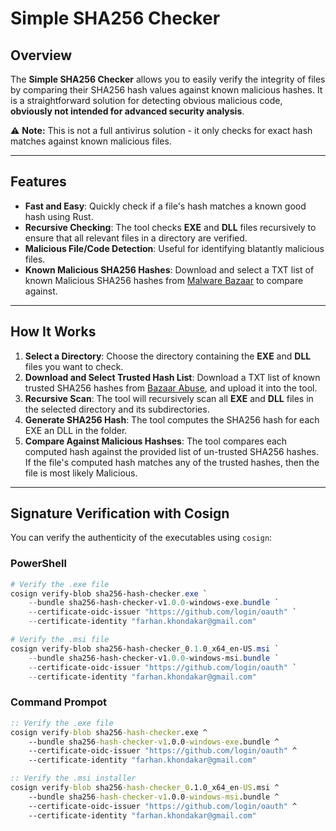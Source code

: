 # Simple SHA256 Checker

## Overview

The **Simple SHA256 Checker** allows you to easily verify the integrity of files by comparing their SHA256 hash values against known malicious hashes. It is a straightforward solution for detecting obvious malicious code, **obviously not intended for advanced security analysis**.

⚠️ **Note:** This is not a full antivirus solution - it only checks for exact hash matches against known malicious files.

---

## Features

- **Fast and Easy**: Quickly check if a file's hash matches a known good hash using Rust.
- **Recursive Checking**: The tool checks **EXE** and **DLL** files recursively to ensure that all relevant files in a directory are verified.
- **Malicious File/Code Detection**: Useful for identifying blatantly malicious files.
- **Known Malicious SHA256 Hashes**: Download and select a TXT list of known Malicious SHA256 hashes from [Malware Bazaar](https://bazaar.abuse.ch/export/) to compare against.

---

## How It Works

1. **Select a Directory**: Choose the directory containing the **EXE** and **DLL** files you want to check.
2. **Download and Select Trusted Hash List**: Download a TXT list of known trusted SHA256 hashes from [Bazaar Abuse](https://bazaar.abuse.ch/export/), and upload it into the tool.
3. **Recursive Scan**: The tool will recursively scan all **EXE** and **DLL** files in the selected directory and its subdirectories.
4. **Generate SHA256 Hash**: The tool computes the SHA256 hash for each EXE an DLL in the folder.
5. **Compare Against Malicious Hashses**: The tool compares each computed hash against the provided list of un-trusted SHA256 hashes. If the file's computed hash matches any of the trusted hashes, then the file is most likely Malicious.

---

## Signature Verification with Cosign

You can verify the authenticity of the executables using `cosign`:

### PowerShell
```powershell
# Verify the .exe file
cosign verify-blob sha256-hash-checker.exe `
    --bundle sha256-hash-checker-v1.0.0-windows-exe.bundle `
    --certificate-oidc-issuer "https://github.com/login/oauth" `
    --certificate-identity "farhan.khondakar@gmail.com"
```

```powershell
# Verify the .msi file
cosign verify-blob sha256-hash-checker_0.1.0_x64_en-US.msi `
    --bundle sha256-hash-checker-v1.0.0-windows-msi.bundle `
    --certificate-oidc-issuer "https://github.com/login/oauth" `
    --certificate-identity "farhan.khondakar@gmail.com"
```

### Command Prompot
```cmd
:: Verify the .exe file
cosign verify-blob sha256-hash-checker.exe ^
    --bundle sha256-hash-checker-v1.0.0-windows-exe.bundle ^
    --certificate-oidc-issuer "https://github.com/login/oauth" ^
    --certificate-identity "farhan.khondakar@gmail.com"
```

```cmd
:: Verify the .msi installer
cosign verify-blob sha256-hash-checker_0.1.0_x64_en-US.msi ^
    --bundle sha256-hash-checker-v1.0.0-windows-msi.bundle ^
    --certificate-oidc-issuer "https://github.com/login/oauth" ^
    --certificate-identity "farhan.khondakar@gmail.com"
```